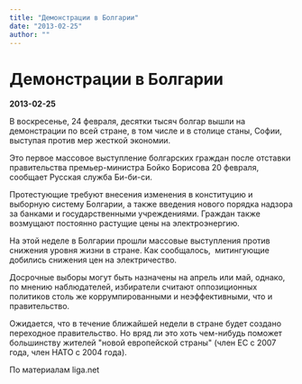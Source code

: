 ```yaml
---
title: "Демонстрации в Болгарии"
date: "2013-02-25"
author: ""
---
```


# Демонстрации в Болгарии

**2013-02-25** 

В воскресенье, 24 февраля, десятки тысяч болгар вышли на демонстрации  по всей стране, в том числе и в столице станы, Софии, выступая против мер жесткой  экономии.

Это первое массовое выступление болгарских граждан после отставки  правительства премьер-министра Бойко Борисова 20 февраля, сообщает  Русская служба Би-би-си.

Протестующие требуют внесения изменения в конституцию и  выборную систему Болгарии, а также введения нового порядка надзора за банками и государственными учреждениями. Граждан также возмущают постоянно  растущие цены на электроэнергию.

На этой неделе в Болгарии прошли массовые выступления против  снижения уровня жизни в стране. Как сообщалось,  митингующие добились снижения цен на электричество.

Досрочные выборы могут быть назначены на апрель или май, однако, по  мнению наблюдателей, избиратели считают оппозиционных политиков столь же  коррумпированными и неэффективными, что и правительство.

Ожидается, что в течение ближайшей недели в стране будет создано переходное правительство. Но вряд ли это хоть чем-нибудь поможет большинству жителей "новой европейской страны" (член ЕС с 2007 года, член НАТО с 2004 года).

По материалам liga.net